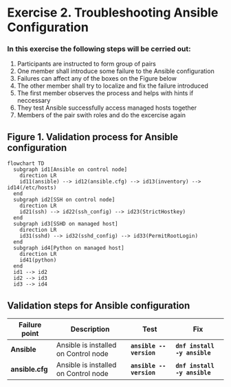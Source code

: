 # Exercise 2. Troubleshooting Ansible Configuration

### In this exercise the following steps will be cerried out:

1. Participants are instructed to form group of pairs
2. One member shall introduce some failure to the Ansible configuration
3. Failures can affect any of the boxes on the Figure below
4. The other member shall try to localize and fix the failure introduced
5. The first member observes the process and helps with hints if neccessary
6. They test Ansible successfully access managed hosts together
7. Members of the pair swith roles and do the excercise again

## Figure 1. Validation process for Ansible configuration

```mermaid
flowchart TD
  subgraph id1[Ansible on control node]
    direction LR
    id11(ansible) --> id12(ansible.cfg) --> id13(inventory) --> id14(/etc/hosts)
  end
  subgraph id2[SSH on control node]
    direction LR
    id21(ssh) --> id22(ssh_config) --> id23(StrictHostkey)
  end
  subgraph id3[SSHD on managed host]
    direction LR
    id31(sshd) --> id32(sshd_config) --> id33(PermitRootLogin)
  end
  subgraph id4[Python on managed host]
    direction LR
    id41(python)
  end
  id1 --> id2
  id2 --> id3
  id3 --> id4
```

## Validation steps for Ansible configuration

| Failure point | Description | Test | Fix |
|---------------|-------------|------|-----|
| **Ansible** | Ansible is installed on Control node | **`ansible --version`** | **`dnf install -y ansible`** |
| **ansible.cfg** | Ansible is installed on Control node | **`ansible --version`** | **`dnf install -y ansible`** |

